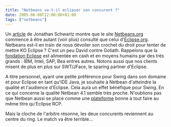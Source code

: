 ```yaml
---
title: "Netbeans va-t-il eclipser son concurent ?"
date: 2005-06-08T12:00:00+01:00
tags: ["netbeans"]
---
```


Un <a href="http://blogs.sun.com/roller/page/jonathan/20050528">article</a> de Jonathan Schwartz montre que le site <a href="http://www.netbeans.org">Netbeans.org</a> commence à être autant (voir plus) consulté que celui d'<a href="http://www.eclipse.org">Eclipse.org</a>. Netbeans est-il en train de nous dévoiler son crochet du droit pour tenter de mettre KO Eclipse ? C'est un peu David contre Goliath. Rappelons que la <a href="http://www.eclipse.org/org/strategic.html">fondation Eclipse</a> est alimentée en cash et en moyens humains par des très grands : IBM, Intel, SAP, Bea entres autres. Notons aussi que nos clients misent de plus en plus sur SWT/JFace, le sparing partner d'Eclipse.

A titre personnel, ayant une petite préférence pour Swing dans son domaine et pour Eclipse en tant qu'IDE Java, je souhaite à Netbean d'atteindre la qualité et l'audience d'Eclipse. Cela aura un effet bénéfique pour Swing. En ce qui concerne la qualité Netbean 4.1 semble très proche. N'oublions pas que Netbean aussi se place comme une <a href="http://www.netbeans.org/products/platform/">plateforme</a> bonne à tout faire au même titre qu'Eclipse RCP.

Mais la cloche de l'arbitre résonne, les deux concurents reviennent au centre du ring. Le match va être terrible...
